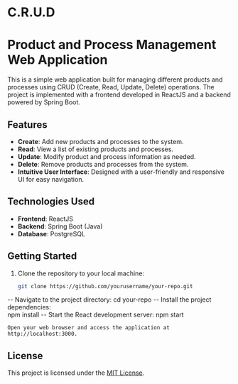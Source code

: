 # C.R.U.D

# Product and Process Management Web Application

This is a simple web application built for managing different products and processes using CRUD (Create, Read, Update, Delete) operations. The project is implemented with a frontend developed in ReactJS and a backend powered by Spring Boot.

## Features

- **Create**: Add new products and processes to the system.
- **Read**: View a list of existing products and processes.
- **Update**: Modify product and process information as needed.
- **Delete**: Remove products and processes from the system.
- **Intuitive User Interface**: Designed with a user-friendly and responsive UI for easy navigation.

## Technologies Used

- **Frontend**: ReactJS
- **Backend**: Spring Boot (Java)
- **Database**: PostgreSQL

## Getting Started

1. Clone the repository to your local machine:

   ```bash
   git clone https://github.com/yourusername/your-repo.git
  -- Navigate to the project directory:
    cd your-repo
  -- Install the project dependencies:  
    npm install
  -- Start the React development server:
    npm start

    Open your web browser and access the application at http://localhost:3000.

## License

This project is licensed under the [MIT License](LICENSE).


